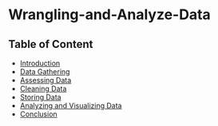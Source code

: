 <h1>Wrangling-and-Analyze-Data</h1>
<h2>Table of Content</h2>
<ul>
    <li><a href="#intro">Introduction</a></li>
    <li><a href="#datagathering">Data Gathering</a></li>
    <li><a href="#assessingdata">Assessing Data</a></li>
    <li><a href="#cleaningdata">Cleaning Data</a></li>
    <li><a href="#storingdata">Storing Data</a></li>
    <li><a href="#analyzingandvisualizing">Analyzing and Visualizing Data</a></li>
    <li><a href="#conclusion">Conclusion</a></li>
</ul>
  
<a id='intro'></a>
